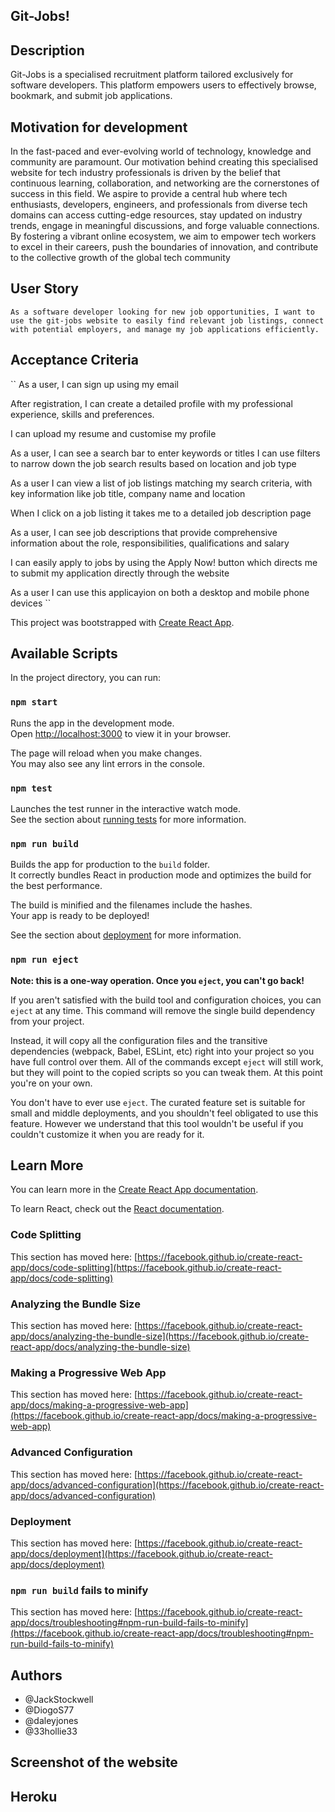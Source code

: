 ## Git-Jobs!

## Description

Git-Jobs is a specialised recruitment platform tailored exclusively for software developers. This platform empowers users to effectively browse, bookmark, and submit job applications.

## Motivation for development
In the fast-paced and ever-evolving world of technology, knowledge and community are paramount. Our motivation behind creating this specialised website for tech industry professionals is driven by the belief that continuous learning, collaboration, and networking are the cornerstones of success in this field. We aspire to provide a central hub where tech enthusiasts, developers, engineers, and professionals from diverse tech domains can access cutting-edge resources, stay updated on industry trends, engage in meaningful discussions, and forge valuable connections. By fostering a vibrant online ecosystem, we aim to empower tech workers to excel in their careers, push the boundaries of innovation, and contribute to the collective growth of the global tech community


## User Story
``
 As a software developer looking for new job opportunities, I want to use the git-jobs website to easily find relevant job listings, connect with potential employers, and manage my job applications efficiently.
 ``
 

 ## Acceptance Criteria

 ``
  As a user, I can sign up using my email 

 After registration, I can create a detailed profile with my professional experience, skills and preferences.

 I can upload my resume and customise my profile 

 As a user, I can see a search bar to enter keywords or titles
 I can use filters to narrow down the job search results based on location and job type

 As a user I can view a list of job listings matching my search criteria, with key information like job title, company name and location

 When I click on a job listing it takes me to a detailed job description page

 As a user, I can see job descriptions that provide comprehensive information about the role, responsibilities, qualifications and salary 

 I can easily apply to jobs by using the Apply Now! button which directs me to submit my application directly through the website 

 As a user I can use this applicayion on both a desktop and mobile phone devices
 ``


 
 

This project was bootstrapped with [Create React App](https://github.com/facebook/create-react-app).

## Available Scripts

In the project directory, you can run:

### `npm start`

Runs the app in the development mode.\
Open [http://localhost:3000](http://localhost:3000) to view it in your browser.

The page will reload when you make changes.\
You may also see any lint errors in the console.

### `npm test`

Launches the test runner in the interactive watch mode.\
See the section about [running tests](https://facebook.github.io/create-react-app/docs/running-tests) for more information.

### `npm run build`

Builds the app for production to the `build` folder.\
It correctly bundles React in production mode and optimizes the build for the best performance.

The build is minified and the filenames include the hashes.\
Your app is ready to be deployed!

See the section about [deployment](https://facebook.github.io/create-react-app/docs/deployment) for more information.

### `npm run eject`

**Note: this is a one-way operation. Once you `eject`, you can't go back!**

If you aren't satisfied with the build tool and configuration choices, you can `eject` at any time. This command will remove the single build dependency from your project.

Instead, it will copy all the configuration files and the transitive dependencies (webpack, Babel, ESLint, etc) right into your project so you have full control over them. All of the commands except `eject` will still work, but they will point to the copied scripts so you can tweak them. At this point you're on your own.

You don't have to ever use `eject`. The curated feature set is suitable for small and middle deployments, and you shouldn't feel obligated to use this feature. However we understand that this tool wouldn't be useful if you couldn't customize it when you are ready for it.

## Learn More

You can learn more in the [Create React App documentation](https://facebook.github.io/create-react-app/docs/getting-started).

To learn React, check out the [React documentation](https://reactjs.org/).

### Code Splitting

This section has moved here: [https://facebook.github.io/create-react-app/docs/code-splitting](https://facebook.github.io/create-react-app/docs/code-splitting)

### Analyzing the Bundle Size

This section has moved here: [https://facebook.github.io/create-react-app/docs/analyzing-the-bundle-size](https://facebook.github.io/create-react-app/docs/analyzing-the-bundle-size)

### Making a Progressive Web App

This section has moved here: [https://facebook.github.io/create-react-app/docs/making-a-progressive-web-app](https://facebook.github.io/create-react-app/docs/making-a-progressive-web-app)

### Advanced Configuration

This section has moved here: [https://facebook.github.io/create-react-app/docs/advanced-configuration](https://facebook.github.io/create-react-app/docs/advanced-configuration)

### Deployment

This section has moved here: [https://facebook.github.io/create-react-app/docs/deployment](https://facebook.github.io/create-react-app/docs/deployment)

### `npm run build` fails to minify

This section has moved here: [https://facebook.github.io/create-react-app/docs/troubleshooting#npm-run-build-fails-to-minify](https://facebook.github.io/create-react-app/docs/troubleshooting#npm-run-build-fails-to-minify)


## Authors
* @JackStockwell
* @DiogoS77
* @daleyjones
* @33hollie33

## Screenshot of the website

## Heroku


